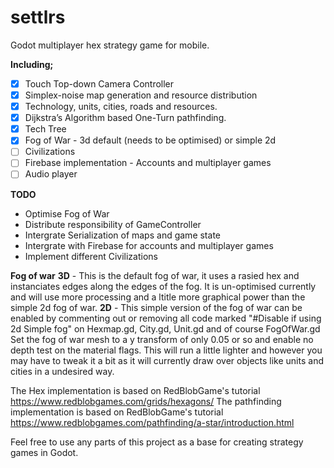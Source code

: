 # settlrs
Godot multiplayer hex strategy game for mobile.

**Including;**
- [x] Touch Top-down Camera Controller
- [x] Simplex-noise map generation and resource distribution
- [x] Technology, units, cities, roads and resources.
- [x] Dijkstra’s Algorithm based One-Turn pathfinding.
- [x] Tech Tree
- [x] Fog of War - 3d default (needs to be optimised) or simple 2d
- [ ] Civilizations
- [ ] Firebase implementation - Accounts and multiplayer games
- [ ] Audio player

**TODO**
* Optimise Fog of War
* Distribute responsibility of GameController
* Intergrate Serialization of maps and game state
* Intergrate with Firebase for accounts and multiplayer games
* Implement different Civilizations

**Fog of war**
**3D** - This is the default fog of war, it uses a rasied hex and instanciates edges along the edges of the fog. It is un-optimised currently and will use more processing and a ltitle more graphical power than the simple 2d fog of war.
**2D** - This simple version of the fog of war can be enabled by commenting out or removing all code marked "#Disable if using 2d Simple fog" on Hexmap.gd, City.gd, Unit.gd and of course FogOfWar.gd
Set the fog of war mesh to a y transform of only 0.05 or so and enable no depth test on the material flags.
This will run a little lighter and however you may have to tweak it a bit as it will currently draw over objects like units and cities in a undesired way. 

The Hex implementation is based on RedBlobGame's tutorial https://www.redblobgames.com/grids/hexagons/
The pathfinding implementation is based on RedBlobGame's tutorial https://www.redblobgames.com/pathfinding/a-star/introduction.html

Feel free to use any parts of this project as a base for creating strategy games in Godot.
